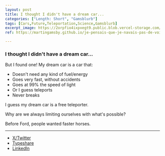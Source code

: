 ```yaml
---
layout: post
title: I thought I didn't have a dream car...
categories: ["Length: Short", "Gamsblurb"]
tags: [Cars,Future,Teleportation,Science,Gamsblurb]
excerpt_image: https://2orpfio4ixpxegt9.public.blob.vercel-storage.com/post/cm1z21oeu00hqjt0cd8m0xp4e/images/baeeed87-c861-40f1-b5bf-5754b641cc14-NRQxTJ99AnzbENDs30zUblT0LLwJ4l.jfif
ref: https://martingamsby.github.io/je-pensais-que-je-navais-pas-de-voiture-de-reve

---
```


### **I thought I didn't have a dream car...**

But I found one!
My dream car is a car that:

- Doesn't need any kind of fuel/energy
- Goes very fast, without accidents
- Goes at 99% the speed of light
- Or I guess teleports
- Never breaks

I guess my dream car is a free teleporter.

Why are we always limiting ourselves with what's possible?

Before Ford, people wanted faster horses.

---

- [X/Twitter](https://x.com/Martin_Gamsby/status/1843287110826291480)
- [Typeshare](https://typeshare.co/martingamsby/posts/i-thought-i-didnt-have-a-dream-car)
- [LinkedIn](https://www.linkedin.com/posts/martingamsby_i-thought-i-didnt-have-a-dream-car-activity-7249053109073645568-4Yp9?utm_source=share&utm_medium=member_desktop)


